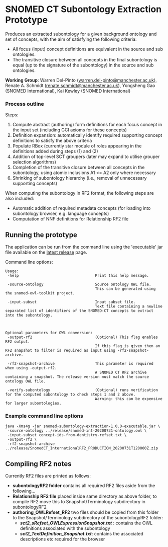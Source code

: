 # SNOMED CT Subontology Extraction Prototype

Produces an extracted subontology for a given background ontology and set of concepts, with the aim of satisfying the 
following criteria:
- All focus (input) concept definitions are equivalent in the source and sub ontologies.
- The transitive closure between all concepts in the final subontology is equal (up to the signature of the subontology)
  in the source and sub ontologies.

**Working Group**: Warren Del-Pinto (warren.del-pinto@manchester.ac.uk), Renate A. Schmidt (renate.schmidt@manchester.ac.uk), Yongsheng Gao (SNOMED International), Kai Kewley (SNOMED International)

### Process outline
Steps:
1) Compute abstract (authoring) form definitions for each focus concept in the input set (including GCI axioms for these concepts)
2) Definition expansion: automatically identify required supporting concept definitions to satisfy the above criteria
3) Populate RBox (currently star module of roles appearing in the definitions added during steps (1) and (2)
4) Addition of top-level SCT groupers (later may expand to utilise grouper selection algorithms)
5) Completion of the transitive closure between all concepts in the subontology, using atomic inclusions A1 <= A2 only where necessary
6) Shrinking of subontology hierarchy (i.e., removal of unnecessary supporting concepts)

When computing the subontology in RF2 format, the following steps are also included:
- Automatic addition of required metadata concepts (for loading into subontology browser, e.g. language concepts)
- Computation of NNF definitions for Relationship RF2 file

## Running the prototype

The application can be run from the command line using the 'executable' jar file available on the [latest release](https://github.com/IHTSDO/snomed-subontology-extraction/releases) page.

Command line options:
```
Usage:
 -help                                  Print this help message.

 -source-ontology                       Source ontology OWL file.
                                        This can be generated using the snomed-owl-toolkit project.

 -input-subset                          Input subset file.
                                        Text file containing a newline separated list of identifiers of the SNOMED-CT concepts to extract into the subontology.



Optional parameters for OWL conversion:
 -output-rf2                            (Optional) This flag enables RF2 output.
                                        If this flag is given then an RF2 snapshot to filter is required as input using -rf2-snapshot-archive.

 -rf2-snapshot-archive                  This parameter is required when using -output-rf2.
                                        A SNOMED CT RF2 archive containing a snapshot. The release version must match the source ontology OWL file.

 -verify-subontology                    (Optional) runs verification for the computed subontology to check steps 1 and 2 above.
                                        Warning: this can be expensive for larger subontologies.

```

### Example command line options
```
java -Xms4g -jar snomed-subontology-extraction-1.0.0-executable.jar \
 -source-ontology ../release/snomed-int-20200731-ontology.owl \
 -input-subset concept-ids-from-dentistry-refset.txt \
 -output-rf2 \
 -rf2-snapshot-archive ../release/SnomedCT_InternationalRF2_PRODUCTION_20200731T120000Z.zip 
```

## Compiling RF2 notes
Currently RF2 files are printed as follows:
- **subontologyRF2 folder** contains all required RF2 files aside from the following...
- **Relationship RF2 file** placed inside same directory as above folder, to compile RF2 move this to 
  Snapshot/Terminology subdirectory in subontologyRF2
- **authoring_OWLRefset_RF2** two files should be copied from this folder to the Snapshot/Terminology subdirectory of 
  the subontologyRF2 folder:
  - _**sct2_sRefset_OWLExpressionSnapshot.txt**_ : contains the OWL definitions associated with the subontology
  - _**sct2_TextDefinition_Snapshot.txt**_: contains the associated descriptions etc required for the browser
